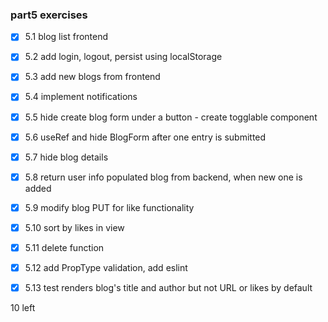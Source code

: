 ### part5 exercises

- [x] 5.1 blog list frontend
- [x] 5.2 add login, logout, persist using localStorage
- [x] 5.3 add new blogs from frontend
- [x] 5.4 implement notifications

- [x] 5.5 hide create blog form under a button - create togglable 
component
- [x] 5.6 useRef and hide BlogForm after one entry is submitted
- [x] 5.7 hide blog details 
- [x] 5.8 return user info populated blog from backend, when new one is added
- [x] 5.9 modify blog PUT for like functionality
- [x] 5.10 sort by likes in view
- [x] 5.11 delete function
- [x] 5.12 add PropType validation, add eslint

- [x] 5.13 test renders blog's title and author but not URL or likes by default

10 left
